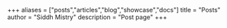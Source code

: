 +++
aliases = ["posts","articles","blog","showcase","docs"]
title = "Posts"
author = "Siddh Mistry"
description = "Post page"
+++
